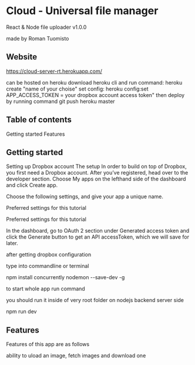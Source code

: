Cloud - Universal file manager
==============================

React & Node file uploader v1.0.0

made by Roman Tuomisto

Website
-------
https://cloud-server-rt.herokuapp.com/

can be hosted on heroku 
download heroku cli 
and run command:  heroku create "name of your choise" 
set config: heroku config:set APP_ACCESS_TOKEN = your dropbox account access token"
then deploy by running command git push heroku master

Table of contents
-----------------
Getting started
Features

Getting started
---------------
Setting up Dropbox account
The setup
In order to build on top of Dropbox, you first need a Dropbox account. After you’ve registered, head over to the developer section. Choose My apps on the lefthand side of the dashboard and click Create app.

Choose the following settings, and give your app a unique name.

Preferred settings for this tutorial

Preferred settings for this tutorial

In the dashboard, go to OAuth 2 section under Generated access token and click the Generate button to get an API accessToken, which we will save for later.

after getting dropbox configuration

type into commandline or terminal

npm install concurrently nodemon --save-dev -g

to start whole app run command 

you should run it inside of very root folder on  nodejs backend server side

npm run dev


Features
--------

Features of this app are as follows

ability to uload an image, fetch images and download one
